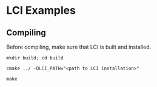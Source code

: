 # LCI Examples

## Compiling
Before compiling, make sure that LCI is built and installed.

`mkdir build; cd build`

`cmake ../ -DLCI_PATH="<path to LCI installation>"`

`make`
